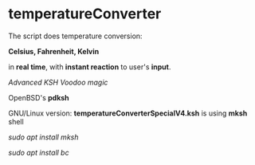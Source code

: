 # temperatureConverter

The script does temperature conversion:

**Celsius, Fahrenheit, Kelvin**

in **real time**, with **instant reaction** to user's **input**.

*Advanced KSH Voodoo magic*

OpenBSD's **pdksh**

GNU/Linux version: **temperatureConverterSpecialV4.ksh** is using **mksh** shell

*sudo apt install mksh*

*sudo apt install bc*
